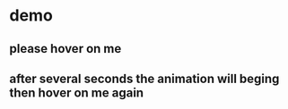 <div class="demo">
    <h1>demo</h1>
	<div class="blog-css-1">
		<div class="message">
			<h2>please hover on me</h2>
			<h2>after several seconds the animation will beging then hover on me again</h2>
		</div>
	</div>
</div>